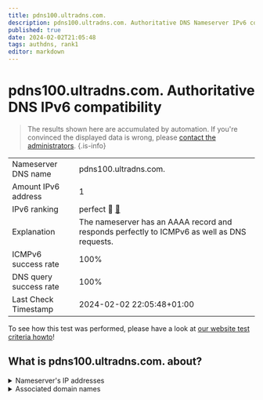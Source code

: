 ```yaml
---
title: pdns100.ultradns.com.
description: pdns100.ultradns.com. Authoritative DNS Nameserver IPv6 compatibility
published: true
date: 2024-02-02T21:05:48
tags: authdns, rank1
editor: markdown
---
```


# pdns100.ultradns.com. Authoritative DNS IPv6 compatibility

> The results shown here are accumulated by automation. If you're convinced the displayed data is wrong, please [contact the administrators](/howto/chat). 
{.is-info}




|   |   |
| - | - |
| Nameserver DNS name | pdns100.ultradns.com.
| Amount IPv6 address | 1
| IPv6 ranking | perfect :1st_place_medal: [🔗](/howto/ranking) |
| Explanation | The nameserver has an AAAA record and responds perfectly to ICMPv6 as well as DNS requests. |
| ICMPv6 success rate | 100%|
| DNS query success rate | 100% |
| Last Check Timestamp | 2024-02-02 22:05:48+01:00 |

To see how this test was performed, please have a look at [our website test criteria howto](/howto/testcriteria/authdns)!


## What is pdns100.ultradns.com. about?




<details>
<summary>Nameserver's IP addresses</summary>

2001:502:f3ff::88

</details>



<details>
<summary>Associated domain names</summary>

paypal.com

</details>
